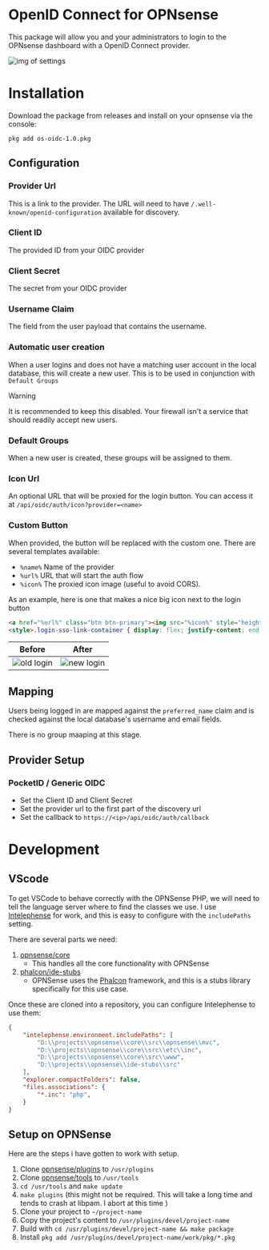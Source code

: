 # OpenID Connect for OPNsense
This package will allow you and your administrators to login to the OPNsense dashboard with a OpenID Connect provider.

![img of settings](https://i.lu.je/2025/Discord_gfAMDTPfun.png)

# Installation
Download the package from releases and install on your opnsense via the console:
```
pkg add os-oidc-1.0.pkg
```

## Configuration
### Provider Url
This is a link to the provider. The URL will need to have `/.well-known/openid-configuration` available for discovery.

### Client ID
The provided ID from your OIDC provider

### Client Secret
The secret from your OIDC provider

### Username Claim
The field from the user payload that contains the username.

### Automatic user creation
When a user logins and does not have a matching user account in the local database, this will create a new user.  This is to be used in conjunction with `Default Groups`

> [!WARNING]
> It is recommended to keep this disabled. Your firewall isn't a service that should readily accept new users.

### Default Groups
When a new user is created, these groups will be assigned to them.

### Icon Url
An optional URL that will be proxied for the login button. You can access it at `/api/oidc/auth/icon?provider=<name>`

### Custom Button 
When provided, the button will be replaced with the custom one. 
There are several templates available:
- `%name%` Name of the provider 
- `%url%` URL that will start the auth flow
- `%icon%` The proxied icon image (useful to avoid CORS).

As an example, here is one that makes a nice big icon next to the login button
```html
<a href="%url%" class="btn btn-primary"><img src="%icon%" style="height: 2em"> Login with %name%</a> 
<style>.login-sso-link-container { display: flex; justify-content: end; margin-top: 15px; margin-right: 9px; }</style>
```

| Before | After |
|--------|-------|
| ![old login](https://i.lu.je/2025/firefox_laeaoIMkWI.png) | ![new login](https://i.lu.je/2025/firefox_q6dNnOaA8b.png) |

## Mapping
Users being logged in are mapped against the `preferred_name` claim and is checked against the local database's username and email fields.

There is no group maaping at this stage.

## Provider Setup
### PocketID / Generic OIDC
- Set the Client ID and Client Secret
- Set the provider url to the first part of the discovery url
- Set the callback to `https://<ip>/api/oidc/auth/callback`

# Development
## VScode
To get VSCode to behave correctly with the OPNSense PHP, we will need to tell the language server where to find the classes we use.
I use [Intelephense](https://intelephense.com/) for work, and this is easy to configure with the `includePaths` setting. 

There are several parts we need:
1. [opnsense/core](https://github.com/opnsense/core)
   - This handles all the core functionality with OPNSense
2. [phalcon/ide-stubs](https://github.com/phalcon/ide-stubs)
   - OPNSense uses the [Phalcon](https://docs.phalcon.io/3.4/introduction/) framework, and this is a stubs library specifically for this use case. 

Once these are cloned into a repository, you can configure Intelephense to use them:
```json
{
    "intelephense.environment.includePaths": [
        "D:\\projects\\opnsense\\core\\src\\opnsense\\mvc",
        "D:\\projects\\opnsense\\core\\src\\etc\\inc",
        "D:\\projects\\opnsense\\core\\src\\www",
        "D:\\projects\\opnsense\\ide-stubs\\src"
    ],
    "explorer.compactFolders": false,
    "files.associations": {
        "*.inc": "php",
    }
}
```

## Setup on OPNSense
Here are the steps i have gotten to work with setup.

1. Clone [opnsense/plugins](https://github.com/opnsense/plugins) to `/usr/plugins`
2. Clone [opnsense/tools](https://github.com/opnsense/tools) to `/usr/tools`
3. `cd /usr/tools` and `make update`
4. `make plugins` (this might not be required. This will take a long time and tends to crash at libpam. I abort at this time )
5. Clone your project to `~/project-name`
6. Copy the project's content to `/usr/plugins/devel/project-name`
7. Build with `cd /usr/plugins/devel/project-name && make package`
8. Install `pkg add /usr/plugins/devel/project-name/work/pkg/*.pkg`
